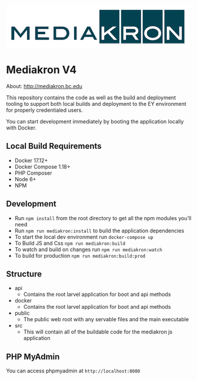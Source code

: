 ![MediaKron Banner](mkbanner.png)
# Mediakron V4

About: http://mediakron.bc.edu

This repository contains the code as well as the build and deployment tooling to support both local builds and deployment to the EY environment
for properly credentialed users.

You can start development immediately by booting the application locally with Docker.

## Local Build Requirements

* Docker 17.12+ 
* Docker Compose 1.18+
* PHP Composer
* Node 6+
* NPM

## Development
* Run `npm install` from the root directory to get all the npm modules you'll need
* Run `npm run mediakron:install` to build the application dependencies
* To start the local dev environment run `docker-compose up`
* To Build JS and Css `npm run mediakron:build`
* To watch and build on changes run `npm run mediakron:watch`
* To build for production `npm run mediakron:build:prod`


## Structure
* api
  * Contains the root larvel application for boot and api methods
* docker
  * Contains the root larvel application for boot and api methods
* public
  * The public web root with any servable files and the main executable
* src
  * This will contain all of the buildable code for the mediakron js application

## PHP MyAdmin 
You can access phpmyadmin at `http://localhost:8080`
